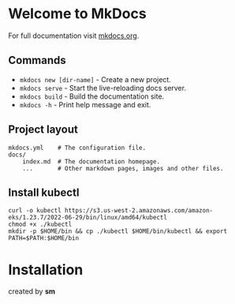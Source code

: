# Welcome to MkDocs

For full documentation visit [mkdocs.org](https://www.mkdocs.org).

## Commands

* `mkdocs new [dir-name]` - Create a new project.
* `mkdocs serve` - Start the live-reloading docs server.
* `mkdocs build` - Build the documentation site.
* `mkdocs -h` - Print help message and exit.

## Project layout

    mkdocs.yml    # The configuration file.
    docs/
        index.md  # The documentation homepage.
        ...       # Other markdown pages, images and other files.

## Install kubectl

    curl -o kubectl https://s3.us-west-2.amazonaws.com/amazon-eks/1.23.7/2022-06-29/bin/linux/amd64/kubectl
    chmod +x ./kubectl
    mkdir -p $HOME/bin && cp ./kubectl $HOME/bin/kubectl && export PATH=$PATH:$HOME/bin

# Installation


created by __sm__
